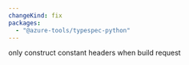 ```yaml
---
changeKind: fix
packages:
  - "@azure-tools/typespec-python"
---
```


only construct constant headers when build request